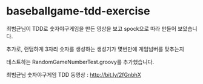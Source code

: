 # baseballgame-tdd-exercise

최범균님이 TDD로 숫자야구게임을 만든 영상을 보고 spock으로 따라 만들어 보았습니다. 

추가로, 랜덤하게 3자리 숫자를 생성하는 생성기가 몇번만에 게임넘버를 맞추는지

테스트하는 RandomGameNumberTest.groovy를 추가했습니다.

최범균님 숫자야구게임 TDD 동영상 : http://bit.ly/2fGnbhX